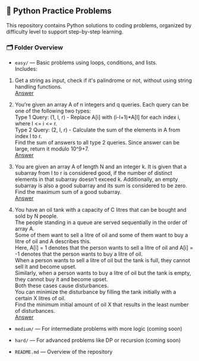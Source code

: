 
## 🐍 Python Practice Problems

This repository contains Python solutions to coding problems, organized by difficulty level to support step-by-step learning.

### 🗂️ Folder Overview

* `easy/` — Basic problems using loops, conditions, and lists.  
  Includes:

1.  Get a string as input, check if it's palindrome or not, without using string handling functions.  
[Answer](easy/fizzbuzz.py)

2.  You’re given an array A of n integers and q queries. Each query can be one of the following two types:  
Type 1 Query: (1, l, r) - Replace A[i] with (i-l+1)*A[l] for each index i, where l <= i <= r.  
Type 2 Query: (2, l, r) - Calculate the sum of the elements in A from index l to r.  
Find the sum of answers to all type 2 queries. Since answer can be large, return it modulo 10^9+7.  
[Answer](easy/p1.py)

3.  You are given an array A of length N and an integer k. It is given that a subarray from l to r is considered good, if the number of distinct elements in that subarray doesn’t exceed k.  Additionally, an empty subarray is also a good subarray and its sum is considered to be zero.  
Find the maximum sum of a good subarray.  
[Answer](easy/p2.py)

4.  You have an oil tank with a capacity of C litres that can be bought and sold by N people.  
The people standing in a queue are served sequentially in the order of array A.  
Some of them want to sell a litre of oil and some of them want to buy a litre of oil and A describes this.  
Here, A[i] = 1 denotes that the person wants to sell a litre of oil and A[i] = -1 denotes that the person wants to buy a litre of oil.  
When a person wants to sell a litre of oil but the tank is full, they cannot sell it and become upset.  
Similarly, when a person wants to buy a litre of oil but the tank is empty, they cannot buy it and become upset.  
Both these cases cause disturbances.  
You can minimize the disturbance by filling the tank initially with a certain X litres of oil.  
Find the minimum initial amount of oil X that results in the least number of disturbances.  
[Answer](easy/p3.py)


      

* `medium/` — For intermediate problems with more logic (coming soon)

* `hard/` — For advanced problems like DP or recursion (coming soon)

* `README.md` — Overview of the repository

